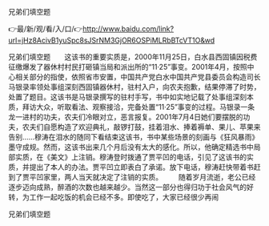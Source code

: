 兄弟们填空题

👉最/新/观/看/入/口/👉http://www.baidu.com/link?url=jHz8AcivB1yuSpc8sJSrNM3GjOR6OSPiMLRbBTcVT1O&wd

兄弟们填空题　　这该书的重要实质是，2000年11月25日，白水县西固镇因税费征缴爆发了器休村村民打砸镇当局和派出所的“11·25”事变。2001年4月，按照中心相关部分的指使，依照省市安置，中国共产党白水中国共产党县委员会构造司长马银录率领处事组深刻西固镇器休村，驻村入户，向农夫抱歉，结果停滞了时势，处置了题目。这该书是马银录撰写的驻村手写，书中如实地记载了处事组深刻本质，拜访大众，听取看法、观察接洽，完备处置“11·25”事变的过程。马银录一条龙一进村的功夫，农夫们冷眼对立，恶言报复。2001年7月4日她们要摆脱的功夫，农夫们自愿构造了欢迎典礼，敲锣打鼓，挂着泪水、捧着褥单、果儿、苹果来告别……穆涛在泪水的随同下看结束这该书，书中某些场景的刻画与《狂风暴雨》墨守成规。然而，这该书出来几个月后没有太大的感化。所以，他确定精选书中局部实质，在《美文》上注销。穆涛登时拨通了贾平凹的电话，引见了这该书的实质，并提出了本人的办法。贾平凹立即表白了承诺。放下电话，穆涛赶快带着书赶到了贾平凹家里，两人当天就决定了注销的实质。
　　随着岁月流逝，老公已经逐步迈向成熟，醉酒的次数也越来越少。当然这一部分也得归功于社会风气的好转，为工作一起吃饭的机会已经不多。即使吃了，大家已经很少再闹


兄弟们填空题
